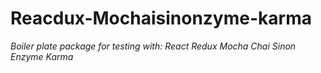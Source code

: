 # Reacdux-Mochaisinonzyme-karma

_Boiler plate package for testing with:
React Redux Mocha Chai Sinon Enzyme Karma_
